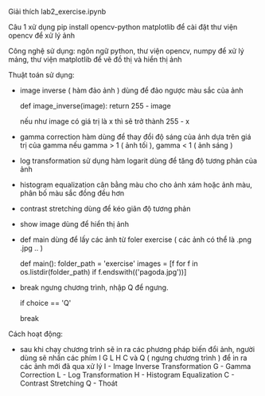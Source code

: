 Giải thích lab2_exercise.ipynb

Câu 1 
xử dụng pip install opencv-python matplotlib để cài đặt thư viện opencv để xử lý ảnh




Công nghệ sử dụng: ngôn ngữ python, thư viện opencv, numpy để xử lý mảng, thư viện matplotlib để vẽ đồ thị và hiển thị ảnh



Thuật toán sử dụng: 
 - image inverse ( hàm đảo ảnh ) dùng để đảo ngược màu sắc của ảnh
   
   def image_inverse(image):
    return 255 - image

   nếu như image có giá trị là x thì sẽ trở thành 255 - x

- gamma correction hàm dùng để thay đổi độ sáng của ảnh dựa trên giá trị của gamma
  nếu gamma > 1 ( ảnh tối ), gamma < 1 ( ảnh sáng )

  
- log transformation sử dụng hàm logarit dùng để tăng độ tương phản của ảnh
- histogram equalization cân bằng màu cho cho ảnh xám hoặc ảnh màu, phân bố màu sắc đồng đều hơn
- contrast stretching dùng để kéo giãn độ tương phản

- show image dùng để hiển thị ảnh
- def main dùng để lấy các ảnh từ foler exercise ( các ảnh có thể là .png .jpg .. )
  
  def main():
    folder_path = 'exercise'
    images = [f for f in os.listdir(folder_path) if f.endswith(('pagoda.jpg'))]

- break ngưng chương trình, nhập Q để ngưng.
   
  if choice == 'Q'
  
    break






Cách hoạt động:
 - sau khi chạy chương trình sẽ in ra các phương pháp biến đổi ảnh, người dùng sẽ nhấn các phím I G L H C và Q ( ngưng chương trình ) để in ra các ảnh mới đã qua xử lý
  I - Image Inverse Transformation
  G - Gamma Correction
  L - Log Transformation
  H - Histogram Equalization
  C - Contrast Stretching
  Q - Thoát
  

